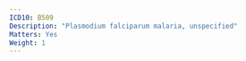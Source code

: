 ```yaml
---
ICD10: B509
Description: "Plasmodium falciparum malaria, unspecified"
Matters: Yes
Weight: 1
---
```

